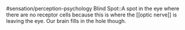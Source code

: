 #sensation/perception-psychology 
Blind Spot::A spot in the eye where there are no receptor cells because this is where the [[optic nerve]] is leaving the eye. Our brain fills in the hole though.